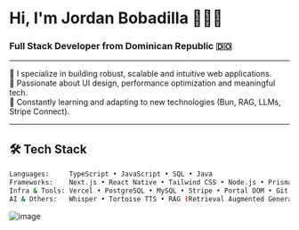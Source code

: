 <h1 >Hi, I'm Jordan Bobadilla 👨🏽‍💻</h1>
<h3>Full Stack Developer from Dominican Republic 🇩🇴</h3>

---

🧠 I specialize in building robust, scalable and intuitive web applications.  
🎯 Passionate about UI design, performance optimization and meaningful tech.  
🔁 Constantly learning and adapting to new technologies (Bun, RAG, LLMs, Stripe Connect).

---

## 🛠 Tech Stack

```bash
Languages:     TypeScript • JavaScript • SQL • Java  
Frameworks:    Next.js • React Native • Tailwind CSS • Node.js • Prisma  
Infra & Tools: Vercel • PostgreSQL • MySQL • Stripe • Portal DOM • Git • GitHub Actions  
AI & Others:   Whisper • Tortoise TTS • RAG (Retrieval Augmented Generation)
```

![image](https://github.com/user-attachments/assets/71eb4991-9d58-4798-a12b-23a2a8e00f52)

